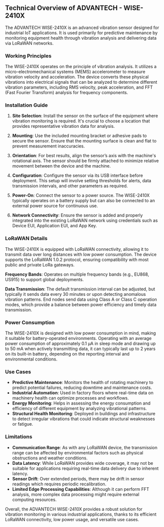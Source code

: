 ## Technical Overview of ADVANTECH - WISE-2410X

The ADVANTECH WISE-2410X is an advanced vibration sensor designed for industrial IoT applications. It is used primarily for predictive maintenance by monitoring equipment health through vibration analysis and delivering data via LoRaWAN networks.

### Working Principles

The WISE-2410X operates on the principle of vibration analysis. It utilizes a micro-electromechanical systems (MEMS) accelerometer to measure vibration velocity and acceleration. The device converts these physical vibrations into electrical signals that can be analyzed to determine different vibration parameters, including RMS velocity, peak acceleration, and FFT (Fast Fourier Transform) analysis for frequency components.

### Installation Guide

1. **Site Selection**: Install the sensor on the surface of the equipment where vibration monitoring is required. It's crucial to choose a location that provides representative vibration data for analysis.

2. **Mounting**: Use the included mounting bracket or adhesive pads to secure the sensor. Ensure that the mounting surface is clean and flat to prevent measurement inaccuracies.

3. **Orientation**: For best results, align the sensor’s axis with the machine's rotational axis. The sensor should be firmly attached to minimize relative movement between the device and the machine.

4. **Configuration**: Configure the sensor via its USB interface before deployment. This setup will involve setting thresholds for alerts, data transmission intervals, and other parameters as required.

5. **Power-On**: Connect the sensor to a power source. The WISE-2410X typically operates on a battery supply but can also be connected to an external power source for continuous use.

6. **Network Connectivity**: Ensure the sensor is added and properly integrated into the existing LoRaWAN network using credentials such as Device EUI, Application EUI, and App Key.

### LoRaWAN Details

The WISE-2410X is equipped with LoRaWAN connectivity, allowing it to transmit data over long distances with low power consumption. The device supports the LoRaWAN 1.0.2 protocol, ensuring compatibility with most public and private LoRa gateways.

**Frequency Bands**: Operates on multiple frequency bands (e.g., EU868, US915) to support global deployments.

**Data Transmission**: The default transmission interval can be adjusted, but typically it sends data every 30 minutes or upon detecting anomalous vibration patterns. End nodes send data using Class A or Class C operation modes, which provide a balance between power efficiency and timely data transmission.

### Power Consumption

The WISE-2410X is designed with low power consumption in mind, making it suitable for battery-operated environments. Operating with an average power consumption of approximately 0.1 µA in sleep mode and drawing up to 50 mA when actively transmitting data, it can typically last up to 2 years on its built-in battery, depending on the reporting interval and environmental conditions.

### Use Cases

- **Predictive Maintenance**: Monitors the health of rotating machinery to predict potential failures, reducing downtime and maintenance costs.
- **Industrial Automation**: Used in factory floors where real-time data on machinery health can optimize processes and workflows.
- **Energy Monitoring**: Helps in assessing the energy consumption and efficiency of different equipment by analyzing vibrational patterns.
- **Structural Health Monitoring**: Deployed in buildings and infrastructure to detect irregular vibrations that could indicate structural weaknesses or fatigue.

### Limitations

- **Communication Range**: As with any LoRaWAN device, the transmission range can be affected by environmental factors such as physical obstructions and weather conditions.
- **Data Latency**: While LoRaWAN provides wide coverage, it may not be suitable for applications requiring real-time data delivery due to inherent latency.
- **Sensor Drift**: Over extended periods, there may be drift in sensor readings which requires periodic recalibration.
- **Limited Edge Processing Capabilities**: Although it can perform FFT analysis, more complex data processing might require external computing resources.

Overall, the ADVANTECH WISE-2410X provides a robust solution for vibration monitoring in various industrial applications, thanks to its efficient LoRaWAN connectivity, low power usage, and versatile use cases.